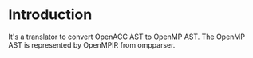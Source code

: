 
# Introduction

It's a translator to convert OpenACC AST to OpenMP AST.
The OpenMP AST is represented by OpenMPIR from ompparser.
